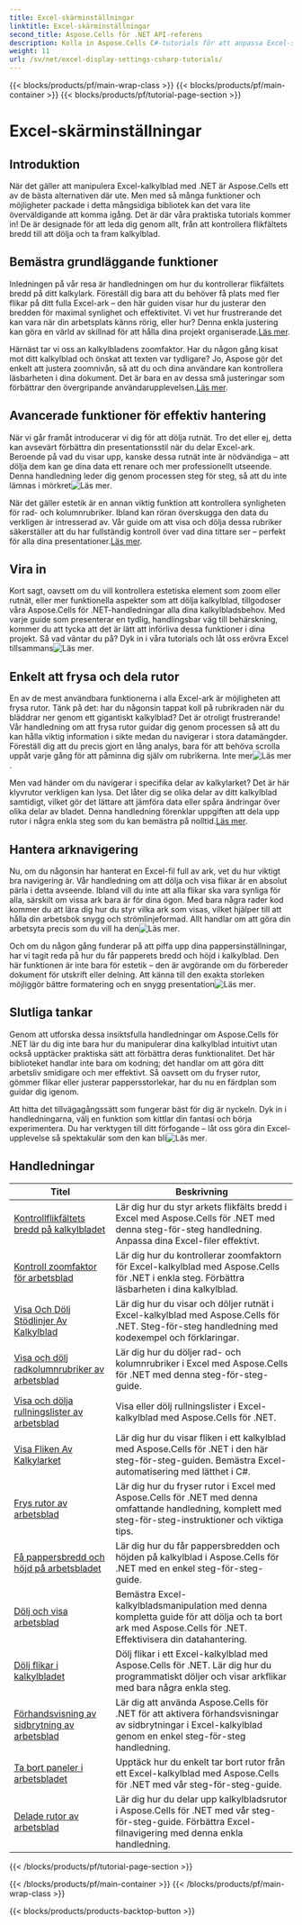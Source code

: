```yaml
---
title: Excel-skärminställningar
linktitle: Excel-skärminställningar
second_title: Aspose.Cells för .NET API-referens
description: Kolla in Aspose.Cells C#-tutorials för att anpassa Excel-skärmen. Ändra typsnitt, färger, format och skapa attraktiva rapporter.
weight: 11
url: /sv/net/excel-display-settings-csharp-tutorials/
---
```


{{< blocks/products/pf/main-wrap-class >}}
{{< blocks/products/pf/main-container >}}
{{< blocks/products/pf/tutorial-page-section >}}

# Excel-skärminställningar

## Introduktion

När det gäller att manipulera Excel-kalkylblad med .NET är Aspose.Cells ett av de bästa alternativen där ute. Men med så många funktioner och möjligheter packade i detta mångsidiga bibliotek kan det vara lite överväldigande att komma igång. Det är där våra praktiska tutorials kommer in! De är designade för att leda dig genom allt, från att kontrollera flikfältets bredd till att dölja och ta fram kalkylblad.

## Bemästra grundläggande funktioner

 Inledningen på vår resa är handledningen om hur du kontrollerar flikfältets bredd på ditt kalkylark. Föreställ dig bara att du behöver få plats med fler flikar på ditt fulla Excel-ark – den här guiden visar hur du justerar den bredden för maximal synlighet och effektivitet. Vi vet hur frustrerande det kan vara när din arbetsplats känns rörig, eller hur? Denna enkla justering kan göra en värld av skillnad för att hålla dina projekt organiserade.[Läs mer](./control-tab-bar-width-of-spreadsheet/).

Härnäst tar vi oss an kalkylbladens zoomfaktor. Har du någon gång kisat mot ditt kalkylblad och önskat att texten var tydligare? Jo, Aspose gör det enkelt att justera zoomnivån, så att du och dina användare kan kontrollera läsbarheten i dina dokument. Det är bara en av dessa små justeringar som förbättrar den övergripande användarupplevelsen.[Läs mer](./controll-zoom-factor-of-worksheet/). 

## Avancerade funktioner för effektiv hantering

 När vi går framåt introducerar vi dig för att dölja rutnät. Tro det eller ej, detta kan avsevärt förbättra din presentationsstil när du delar Excel-ark. Beroende på vad du visar upp, kanske dessa rutnät inte är nödvändiga – att dölja dem kan ge dina data ett renare och mer professionellt utseende. Denna handledning leder dig genom processen steg för steg, så att du inte lämnas i mörkret![Läs mer](./display-and-hide-gridlines-of-worksheet/).

När det gäller estetik är en annan viktig funktion att kontrollera synligheten för rad- och kolumnrubriker. Ibland kan röran överskugga den data du verkligen är intresserad av. Vår guide om att visa och dölja dessa rubriker säkerställer att du har fullständig kontroll över vad dina tittare ser – perfekt för alla dina presentationer.[Läs mer](./display-and-hide-row-column-headers-of-worksheet/).

## Vira in

 Kort sagt, oavsett om du vill kontrollera estetiska element som zoom eller rutnät, eller mer funktionella aspekter som att dölja kalkylblad, tillgodoser våra Aspose.Cells för .NET-handledningar alla dina kalkylbladsbehov. Med varje guide som presenterar en tydlig, handlingsbar väg till behärskning, kommer du att tycka att det är lätt att införliva dessa funktioner i dina projekt. Så vad väntar du på? Dyk in i våra tutorials och låt oss erövra Excel tillsammans![Läs mer](./hide-and-unhide-worksheet/).

## Enkelt att frysa och dela rutor

En av de mest användbara funktionerna i alla Excel-ark är möjligheten att frysa rutor. Tänk på det: har du någonsin tappat koll på rubrikraden när du bläddrar ner genom ett gigantiskt kalkylblad? Det är otroligt frustrerande! Vår handledning om att frysa rutor guidar dig genom processen så att du kan hålla viktig information i sikte medan du navigerar i stora datamängder. Föreställ dig att du precis gjort en lång analys, bara för att behöva scrolla uppåt varje gång för att påminna dig själv om rubrikerna. Inte mer![Läs mer](./freeze-panes-of-worksheet/).

 Men vad händer om du navigerar i specifika delar av kalkylarket? Det är här klyvrutor verkligen kan lysa. Det låter dig se olika delar av ditt kalkylblad samtidigt, vilket gör det lättare att jämföra data eller spåra ändringar över olika delar av bladet. Denna handledning förenklar uppgiften att dela upp rutor i några enkla steg som du kan bemästra på nolltid.[Läs mer](./split-panes-of-worksheet/).

## Hantera arknavigering

Nu, om du någonsin har hanterat en Excel-fil full av ark, vet du hur viktigt bra navigering är. Vår handledning om att dölja och visa flikar är en absolut pärla i detta avseende. Ibland vill du inte att alla flikar ska vara synliga för alla, särskilt om vissa ark bara är för dina ögon. Med bara några rader kod kommer du att lära dig hur du styr vilka ark som visas, vilket hjälper till att hålla din arbetsbok snygg och strömlinjeformad. Allt handlar om att göra din arbetsyta precis som du vill ha den![Läs mer](./hide-tabs-of-spreadsheet/).

 Och om du någon gång funderar på att piffa upp dina pappersinställningar, har vi tagit reda på hur du får papperets bredd och höjd i kalkylblad. Den här funktionen är inte bara för estetik – den är avgörande om du förbereder dokument för utskrift eller delning. Att känna till den exakta storleken möjliggör bättre formatering och en snygg presentation![Läs mer](./get-paper-width-and-height-of-worksheet/).

## Slutliga tankar

Genom att utforska dessa insiktsfulla handledningar om Aspose.Cells för .NET lär du dig inte bara hur du manipulerar dina kalkylblad intuitivt utan också upptäcker praktiska sätt att förbättra deras funktionalitet. Det här biblioteket handlar inte bara om kodning; det handlar om att göra ditt arbetsliv smidigare och mer effektivt. Så oavsett om du fryser rutor, gömmer flikar eller justerar pappersstorlekar, har du nu en färdplan som guidar dig igenom.

 Att hitta det tillvägagångssätt som fungerar bäst för dig är nyckeln. Dyk in i handledningarna, välj en funktion som kittlar din fantasi och börja experimentera. Du har verktygen till ditt förfogande – låt oss göra din Excel-upplevelse så spektakulär som den kan bli![Läs mer](./page-break-preview-of-worksheet/).

## Handledningar 
| Titel | Beskrivning |
| --- | --- |
| [Kontrollflikfältets bredd på kalkylbladet](./control-tab-bar-width-of-spreadsheet/) | Lär dig hur du styr arkets flikfälts bredd i Excel med Aspose.Cells för .NET med denna steg-för-steg handledning. Anpassa dina Excel-filer effektivt. |  
| [Kontroll zoomfaktor för arbetsblad](./controll-zoom-factor-of-worksheet/) | Lär dig hur du kontrollerar zoomfaktorn för Excel-kalkylblad med Aspose.Cells för .NET i enkla steg. Förbättra läsbarheten i dina kalkylblad. |  
| [Visa Och Dölj Stödlinjer Av Kalkylblad](./display-and-hide-gridlines-of-worksheet/) | Lär dig hur du visar och döljer rutnät i Excel-kalkylblad med Aspose.Cells för .NET. Steg-för-steg handledning med kodexempel och förklaringar. |  
| [Visa och dölj radkolumnrubriker av arbetsblad](./display-and-hide-row-column-headers-of-worksheet/) | Lär dig hur du döljer rad- och kolumnrubriker i Excel med Aspose.Cells för .NET med denna steg-för-steg-guide. |  
| [Visa och dölja rullningslister av arbetsblad](./display-and-hide-scroll-bars-of-worksheet/) | Visa eller dölj rullningslister i Excel-kalkylblad med Aspose.Cells för .NET. |  
| [Visa Fliken Av Kalkylarket](./display-tab-of-spreadsheet/) | Lär dig hur du visar fliken i ett kalkylblad med Aspose.Cells för .NET i den här steg-för-steg-guiden. Bemästra Excel-automatisering med lätthet i C#. |  
| [Frys rutor av arbetsblad](./freeze-panes-of-worksheet/) | Lär dig hur du fryser rutor i Excel med Aspose.Cells för .NET med denna omfattande handledning, komplett med steg-för-steg-instruktioner och viktiga tips. |  
| [Få pappersbredd och höjd på arbetsbladet](./get-paper-width-and-height-of-worksheet/) | Lär dig hur du får pappersbredden och höjden på kalkylblad i Aspose.Cells för .NET med en enkel steg-för-steg-guide. |  
| [Dölj och visa arbetsblad](./hide-and-unhide-worksheet/) | Bemästra Excel-kalkylbladsmanipulation med denna kompletta guide för att dölja och ta bort ark med Aspose.Cells för .NET. Effektivisera din datahantering. |  
| [Dölj flikar i kalkylbladet](./hide-tabs-of-spreadsheet/) | Dölj flikar i ett Excel-kalkylblad med Aspose.Cells för .NET. Lär dig hur du programmatiskt döljer och visar arkflikar med bara några enkla steg. |  
| [Förhandsvisning av sidbrytning av arbetsblad](./page-break-preview-of-worksheet/) | Lär dig att använda Aspose.Cells för .NET för att aktivera förhandsvisningar av sidbrytningar i Excel-kalkylblad genom en enkel steg-för-steg handledning. |  
| [Ta bort paneler i arbetsbladet](./remove-panes-of-worksheet/) | Upptäck hur du enkelt tar bort rutor från ett Excel-kalkylblad med Aspose.Cells för .NET med vår steg-för-steg-guide. |  
| [Delade rutor av arbetsblad](./split-panes-of-worksheet/) | Lär dig hur du delar upp kalkylbladsrutor i Aspose.Cells för .NET med vår steg-för-steg-guide. Förbättra Excel-filnavigering med denna enkla handledning. |  
{{< /blocks/products/pf/tutorial-page-section >}}

{{< /blocks/products/pf/main-container >}}
{{< /blocks/products/pf/main-wrap-class >}}

{{< blocks/products/products-backtop-button >}}
